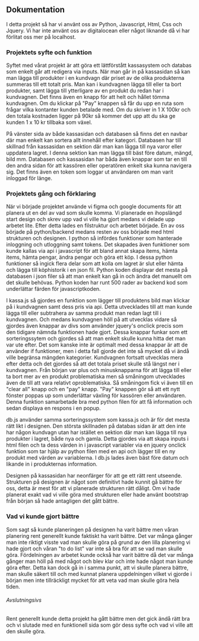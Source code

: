 ## Dokumentation

I detta projekt så har vi använt oss av Python, Javascript, Html, Css och Jquery. 
Vi har inte använt oss av digitalocean eller något liknande då vi har förlitat oss mer på localhost.

### Projektets syfte och funktion

Syftet med vårat projekt är att göra ett lättförstått kassasystem och databas som enkelt går att redigera via inputs. 
När man går in på kassasidan så kan man lägga till produkter i en kundvagn där priset av de olika produkterna summeras till ett totalt pris. Man kan i kundvagnen lägga till eller ta bort produkter, samt lägga till ytterligare av en produkt du redan har i kundvagnen. Det finns även en knapp för att helt och hållet tömma kundvagnen. Om du klickar på "Pay" knappen så får du upp en ruta som frågar vilka kontanter kunden betalade med. Om du skriver in 1 X 100kr och den totala kostnaden ligger på 90kr så kommer det upp att du ska ge kunden 1 x 10 kr tillbaka som växel. 

På vänster sida av både kassasidan och databasen så finns det en navbar där man enkelt kan sortera allt innehåll efter kategori.
Databasen har till skillnad från kassasidan en sektion där man kan lägga till nya varor eller uppdatera lagret. I denna sektion kan man lägga till bäst före datum, mängd, bild mm. Databasen och kassasidan har båda även knappar som tar en till den andra sidan för att kassören eller operatören enkelt ska kunna navigera sig. Det finns även en token som loggar ut användaren om man varit inloggad för länge. 

### Projektets gång och förklaring

När vi började projektet använde vi figma och google documents för att planera ut en del av vad som skulle komma.
Vi planerade en ihopslängd start design och skrev upp vad vi ville ha gjort medans vi delade upp arbetet lite. 
Efter detta lades en filstruktur och arbetet började. En av oss började på python/backend medans resten av oss började med html strukturen och designen. I python så infördes funktioner som hanterade inloggning och utloggning samt tokens. Det skapades även funktioner som kunde kallas via api i javascript för att bland annat skapa items, hämta items, hämta pengar, ändra pengar och göra ett köp. I dessa python funktioner så ingick flera delar som att kolla om lagret är slut eller hämta och lägga till 
köphistorik i en json fil. Python koden displayar det mesta på databasen i json filer så att man enkelt kan gå in och ändra det manuellt om det skulle behövas. Python koden har runt 500 rader av backend kod som underlättar färden för javascriptkoden. 

I kassa.js så gjordes en funktion som lägger till produktens bild man klickar på i kundvagnen samt dess pris via api. Detta utvecklades till att man kunde lägga till eller subtrahera av samma produkt man redan lagt till i kundvagnen. Och medans kundvagnen höll på att utvecklas vidare så gjordes även knappar av divs som använder jquery's onclick precis som den tidigare nämnda funktionen hade gjort. Dessa knappar funkar som ett sorteringssytem och gjordes så att man enkelt skulle kunna hitta det man var ute efter. Det som kanske inte är optimalt med dessa knappar är att de använder if funktioner, men i detta fall gjorde det inte så mycket då vi ändå ville begränsa mängden kategorier. Kundvagnen fortsatt utvecklas mera efter detta och det gjordes så att det totala priset skulle stå längst ner i kundvagnen. Från början var plus och minusknapparna för att lägga till eller ta bort mer av en produkt problematiska men så småningom utvecklades även de till att vara relativt oproblematiska. Så småningom fick vi även till en "clear all" knapp och en "pay" knapp. "Pay" knappen gör så att ett nytt fönster poppas up som underlättar växling för kassören eller användaren. Denna funktion samarbetade bra med python filen för att få information och sedan displaya en respons i en popup. 

db.js använder samma sorteringssystem som kassa.js och är för det mesta rätt likt i designen. Den största skillnaden på databas
sidan är att den inte har någon kundvagn utan har istället en sektion där man kan lägga till nya produkter i lagret, både nya
och gamla. Detta gjordes via att skapa inputs i html filen och ta dess värden in i javascript variabler via en jquery onclick funktion som tar hjälp av python filen med en api och lägger till en ny produkt med värden av variablerna. I db.js lades även bäst före datum och likande in i produkternas information. 

Designen på kassasidan har neonfärger för att ge ett rätt rent utseende. Strukturen på designen är något som definitivt hade kunnit gå bättre för oss, detta är mest för att vi planerade strukturen rätt dåligt. Om vi hade planerat exakt vad vi ville göra med strukturen eller hade använt bootstrap från början så hade antagligen det gått bättre. 

### Vad vi kunde gjort bättre

Som sagt så kunde planeringen på designen ha varit bättre men våran planering rent generellt kunde faktiskt ha varit bättre. 
Det var många gånger man inte riktigt visste vad man skulle göra på grund av den lilla planering vi hade gjort och våran "to do list" var inte så bra för att se vad man skulle göra. Fördelningen av arbetet kunde också har varit bättre då det var många gånger man höll på med något och blev klar och inte hade något man kunde göra efter. Detta kan dock gå in i samma punkt, att vi skulle planera bättre, man skulle säkert till och med kunnat planera uppdelningen vilket vi gjorde i början men inte tillräckligt mycket för att veta vad man skulle göra hela tiden.

###### Avslutningsivs

Rent generellt kunde detta projekt ha gått bättre men det gick ändå rätt bra och vi slutade med en funktionell sida som gör dess syfte och vad vi ville att den skulle göra.

